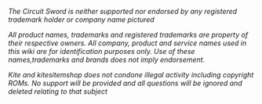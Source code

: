 _The Circuit Sword is neither supported nor endorsed by any registered trademark holder or company name pictured_

_All product names, trademarks and registered trademarks are property of their respective owners. All company, product and service names used in this wiki are for identification purposes only. Use of these names,trademarks and brands does not imply endorsement._

_Kite and kitesitemshop does not condone illegal activity including copyright ROMs. No support will be provided and all questions will be ignored and deleted relating to that subject_